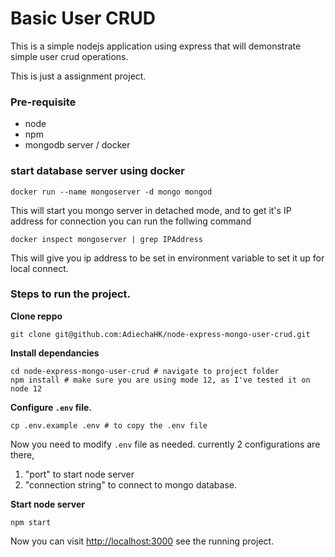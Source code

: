 # Basic User CRUD

This is a simple nodejs application using express that will demonstrate simple user crud operations.

This is just a assignment project.

### Pre-requisite
* node
* npm
* mongodb server / docker

### start database server using docker
```
docker run --name mongoserver -d mongo mongod
```

This will start you mongo server in detached mode, and to get it's IP address for connection you can run the follwing command

```
docker inspect mongoserver | grep IPAddress
```
This will give you ip address to be set in environment variable to set it up for local connect. 

### Steps to run the project.

**Clone reppo**
```
git clone git@github.com:AdiechaHK/node-express-mongo-user-crud.git
```

**Install dependancies**
```
cd node-express-mongo-user-crud # navigate to project folder
npm install # make sure you are using mode 12, as I've tested it on node 12
```

**Configure `.env` file.**
```
cp .env.example .env # to copy the .env file
```
Now you need to modify `.env` file as needed. currently 2 configurations are there, 
1. "port" to start node server
2. "connection string" to connect to mongo database.


**Start node server**
```
npm start
```

Now you can visit [http://localhost:3000](http://localhost:3000) see the running project.

